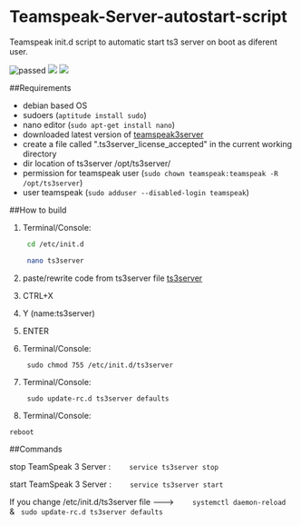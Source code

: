 # Teamspeak-Server-autostart-script
Teamspeak init.d script to automatic start ts3 server on boot as diferent user.

<img src="https://img.shields.io/badge/Build%20Status-passed-green.svg" alt="passed"> <img src="https://img.shields.io/badge/TS3%20version-ts3server--3.5.1.%20x64-red.svg"> <img src="https://img.shields.io/badge/tested%20OS-Debian%20server%209.6%20x64-blue.svg">

##Requirements
- debian based OS
- sudoers   (```aptitude install sudo```)
- nano editor (```sudo apt-get install nano```)
- downloaded latest version of [teamspeak3server](https://www.teamspeak.com/downloads#server) 
- create a file called ".ts3server_license_accepted" in the current working directory
- dir location of ts3server /opt/ts3server/
- permission for teamspeak user (```sudo chown teamspeak:teamspeak -R /opt/ts3server```)
- user teamspeak  (```sudo adduser --disabled-login teamspeak```)

##How to build
1. Terminal/Console:

    ``` sh
     cd /etc/init.d
    ```
    ``` sh
     nano ts3server
    ```

2. paste/rewrite code from ts3server file [ts3server](https://github.com/Yamiru/Teamspeak-Server-autostart-script/blob/master/ts3server) 
3. CTRL+X
4. Y
(name:ts3server)
5. ENTER 
6. Terminal/Console:


    ```
     sudo chmod 755 /etc/init.d/ts3server
    ```
7. Terminal/Console:

    ```
     sudo update-rc.d ts3server defaults
    ```


8. Terminal/Console:

``` reboot ```


 
##Commands

stop  TeamSpeak 3 Server :  ```     service ts3server stop    ```
    
start TeamSpeak 3 Server :  ```     service ts3server start    ```




If you change /etc/init.d/ts3server file --->  ```     systemctl daemon-reload    ```   &  ```  sudo update-rc.d ts3server defaults ```
